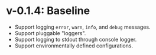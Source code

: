 
# v-0.1.4: Baseline
- Support logging `error`, `warn`, `info`, and `debug` messages.
- Support pluggable "loggers". 
- Support logging to stdout through console logger.
- Support environmentally defined configurations.